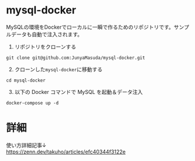 # mysql-docker  

MySQLの環境をDockerでローカルに一瞬で作るためのリポジトリです。サンプルデータも自動で注入されます。　　


1. リポジトリをクローンする

```
git clone git@github.com:JunyaMasuda/mysql-docker.git
```


2. クローンした`mysql-docker`に移動する

```
cd mysql-docker
```

3. 以下の Docker コマンドで MySQL を起動＆データ注入

```
docker-compose up -d
```


# 詳細

使い方詳細記事↓  
https://zenn.dev/takuho/articles/efc40344f3122e
